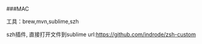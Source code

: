 ###MAC

工具：brew,mvn,sublime,szh

szh插件, 直接打开文件到sublime url:https://github.com/indrode/zsh-custom



